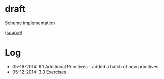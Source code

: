 draft
=====

Scheme implementation

([source](http://jonathan.tang.name/files/scheme_in_48/tutorial/overview.html))

# Log

* 05-16-2014: 6.1 Additional Primitives - added a batch of new primitives
* 05-12-2014: 3.3 Exercises
